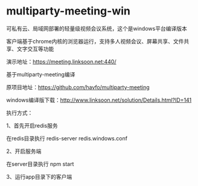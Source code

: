 # multiparty-meeting-win
可私有云、局域网部署的轻量级视频会议系统，这个是windows平台编译版本

客户端基于chrome内核的浏览器运行，支持多人视频会议、屏幕共享、文件共享、文字交互等功能

演示地址：https://meeting.linksoon.net:440/

基于multiparty-meeting编译

原项目地址：https://github.com/havfo/multiparty-meeting

windows编译版下载：http://www.linksoon.net/solution/Details.html?ID=141

执行方式：

1、首先开启redis服务

在redis目录执行 redis-server redis.windows.conf

2、开启服务端

在server目录执行 npm start

3、运行app目录下的客户端
